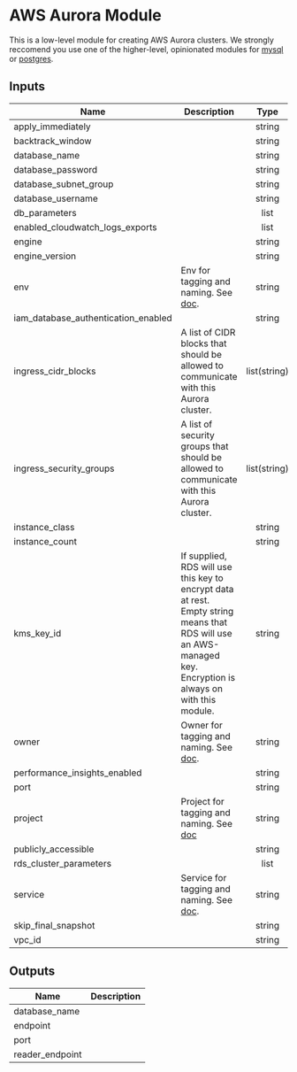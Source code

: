# AWS Aurora Module

This is a low-level module for creating AWS Aurora clusters. We strongly reccomend you use one of the higher-level, opinionated modules for [mysql](../aws-aurora-mysql/README.md) or [postgres](../aws-aurora-postgres/README.md).

<!-- START -->
## Inputs

| Name | Description | Type | Default | Required |
|------|-------------|:----:|:-----:|:-----:|
| apply\_immediately |  | string | `"false"` | no |
| backtrack\_window |  | string | `"0"` | no |
| database\_name |  | string | n/a | yes |
| database\_password |  | string | n/a | yes |
| database\_subnet\_group |  | string | n/a | yes |
| database\_username |  | string | n/a | yes |
| db\_parameters |  | list | `<list>` | no |
| enabled\_cloudwatch\_logs\_exports |  | list | `<list>` | no |
| engine |  | string | n/a | yes |
| engine\_version |  | string | n/a | yes |
| env | Env for tagging and naming. See [doc](../README.md#consistent-tagging). | string | n/a | yes |
| iam\_database\_authentication\_enabled |  | string | `"true"` | no |
| ingress\_cidr\_blocks | A list of CIDR blocks that should be allowed to communicate with this Aurora cluster. | list(string) | `[]` | no |
| ingress\_security\_groups | A list of security groups that should be allowed to communicate with this Aurora cluster. | list(string) | `[]` | no |
| instance\_class |  | string | `"db.t2.small"` | no |
| instance\_count |  | string | `"1"` | no |
| kms\_key\_id | If supplied, RDS will use this key to encrypt data at rest. Empty string means that RDS will use an AWS-managed key. Encryption is always on with this module. | string | `""` | no |
| owner | Owner for tagging and naming. See [doc](../README.md#consistent-tagging). | string | n/a | yes |
| performance\_insights\_enabled |  | string | `"true"` | no |
| port |  | string | n/a | yes |
| project | Project for tagging and naming. See [doc](../README.md#consistent-tagging) | string | n/a | yes |
| publicly\_accessible |  | string | `"false"` | no |
| rds\_cluster\_parameters |  | list | `<list>` | no |
| service | Service for tagging and naming. See [doc](../README.md#consistent-tagging). | string | n/a | yes |
| skip\_final\_snapshot |  | string | `"false"` | no |
| vpc\_id |  | string | n/a | yes |

## Outputs

| Name | Description |
|------|-------------|
| database\_name |  |
| endpoint |  |
| port |  |
| reader\_endpoint |  |

<!-- END -->
